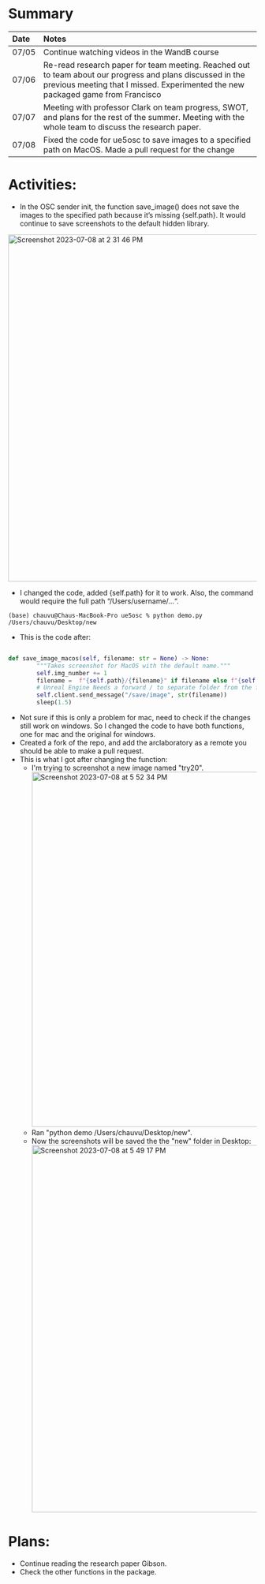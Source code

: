 # Summary

| Date   | Notes
| :----- | :-------------------------------
| 07/05 | Continue watching videos in the WandB course
| 07/06 | Re-read research paper for team meeting. Reached out to team about our progress and plans discussed in the previous meeting that I missed. Experimented the new packaged game from Francisco
| 07/07 | Meeting with professor Clark on team progress, SWOT, and plans for the rest of the summer. Meeting with the whole team to discuss the research paper. 
| 07/08 | Fixed the code for ue5osc to save images to a specified path on MacOS. Made a pull request for the change

# Activities:

* In the OSC sender init, the function save_image() does not save the images to the specified path because it’s missing {self.path}. It would continue to save screenshots to the default hidden library. 

<img width="704" alt="Screenshot 2023-07-08 at 2 31 46 PM" src="https://github.com/chauvuha/ARCS_Lab_Reports/assets/79251745/2d9964a1-b638-4397-9c70-75d6bd866468">

* I changed the code, added {self.path} for it to work. Also, the command would require the full path “/Users/username/…“.
  
```(base) chauvu@Chaus-MacBook-Pro ue5osc % python demo.py /Users/chauvu/Desktop/new``` 

* This is the code after:

~~~python

def save_image_macos(self, filename: str = None) -> None:
        """Takes screenshot for MacOS with the default name."""
        self.img_number += 1
        filename =  f"{self.path}/{filename}" if filename else f"{self.path}/{self.img_number:06}"
        # Unreal Engine Needs a forward / to separate folder from the filenames
        self.client.send_message("/save/image", str(filename))
        sleep(1.5)
~~~

* Not sure if this is only a problem for mac, need to check if the changes still work on windows. So I changed the code to have both functions, one for mac and the original for windows.
* Created a fork of the repo, and add the arclaboratory as a remote you should be able to make a pull request. 
* This is what I got after changing the function:
    * I'm trying to screenshot a new image named "try20".
      <img width="720" alt="Screenshot 2023-07-08 at 5 52 34 PM" src="https://github.com/chauvuha/ARCS_Lab_Reports/assets/79251745/4c69c6c6-f0bc-4436-b9fb-7f2dd7435228">
    * Ran "python demo /Users/chauvu/Desktop/new".
    * Now the screenshots will be saved the the "new" folder in Desktop:
      <img width="745" alt="Screenshot 2023-07-08 at 5 49 17 PM" src="https://github.com/chauvuha/ARCS_Lab_Reports/assets/79251745/f3d28c3e-3328-430b-bea2-ec4456d2cba8">

# Plans:
* Continue reading the research paper Gibson.
* Check the other functions in the package. 
